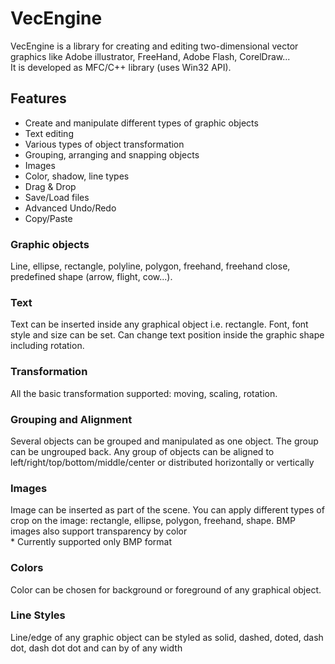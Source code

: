 <h1>VecEngine</h1>
<p>VecEngine is a library for creating and editing two-dimensional vector graphics like Adobe illustrator, FreeHand, Adobe Flash, CorelDraw...<br>It is developed as MFC/C++ library (uses Win32 API).</p>
<h2>Features</h2>
<ul>
<li>Create and manipulate different types of graphic objects</li>
<li>Text editing</li>
<li>Various types of object transformation</li>
<li>Grouping, arranging and snapping objects</li>
<li>Images</li>
<li>Color, shadow, line types</li>
<li>Drag & Drop</li>
<li>Save/Load files</li>
<li>Advanced Undo/Redo</li>
<li>Copy/Paste</li>
</ul>

<h3>Graphic objects</h3>
<p>Line, ellipse, rectangle, polyline, polygon, freehand, freehand close, predefined shape (arrow, flight, cow...). </p>

<h3>Text</h3>
<p>Text can be inserted inside any graphical object i.e. rectangle. Font, font style and size can be set. Can change text position inside the graphic shape including rotation.</p>

<h3>Transformation</h3>
<p>All the basic transformation supported: moving, scaling, rotation.</p>

<h3>Grouping and Alignment</h3>
<p>Several objects can be grouped and manipulated as one object. The group can be ungrouped back. Any group of objects can be aligned to left/right/top/bottom/middle/center or distributed horizontally or vertically</p>

<h3>Images</h3>
<p>Image can be inserted as part of the scene. You can apply different types of crop on the image: rectangle, ellipse, polygon, freehand, shape. BMP images also support transparency by color<br>* Currently supported only BMP format</p>

<h3>Colors</h3>
<p>Color can be chosen for background or foreground of any graphical object.</p>

<h3>Line Styles</h3>
<p>Line/edge of any graphic object can be styled as solid, dashed, doted, dash dot, dash dot dot and can by of any width</p>